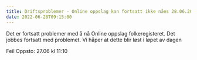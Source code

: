 ```yaml
---
title: Driftsproblemer - Online oppslag kan fortsatt ikke nåes 28.06.2022
date: 2022-06-28T09:15:00
---
```

Det er fortsatt problemer med å nå Online oppslag folkeregisteret. Det jobbes fortsatt med problemet. 
Vi håper at dette blir løst i løpet av dagen

Feil Oppsto: 27.06 kl 11:10

